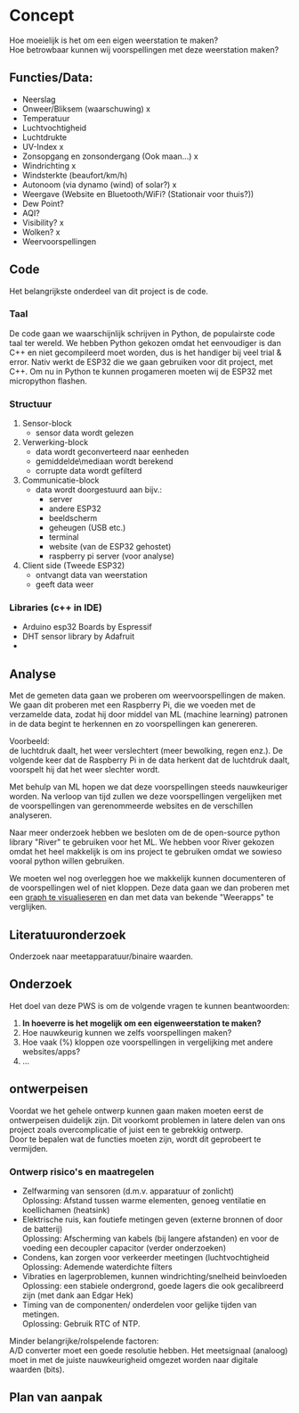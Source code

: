 # Concept
Hoe moeielijk is het om een eigen weerstation te maken?  
Hoe betrowbaar kunnen wij voorspellingen met deze weerstation maken?
## Functies/Data:
- Neerslag
- Onweer/Bliksem (waarschuwing) x
- Temperatuur
- Luchtvochtigheid
- Luchtdrukte 
- UV-Index x
- Zonsopgang en zonsondergang (Ook maan...) x
- Windrichting x
- Windsterkte (beaufort/km/h)
- Autonoom (via dynamo (wind) of solar?) x
- Weergave (Website en Bluetooth/WiFi? (Stationair voor thuis?)) 
- Dew Point?
- AQI?
- Visibility? x
- Wolken? x
- Weervoorspellingen

## Code
Het belangrijkste onderdeel van dit project is de code.  
### Taal  
De code gaan we waarschijnlijk schrijven in Python, de populairste code taal ter wereld.
We hebben Python gekozen omdat het eenvoudiger is dan C++ en niet gecompileerd moet worden, dus is het handiger bij veel trial & error.
Nativ werkt de ESP32 die we gaan gebruiken voor dit project, met C++.
Om nu in Python te kunnen progameren moeten wij de ESP32 met micropython flashen.  

### Structuur  
1. Sensor-block
   - sensor data wordt gelezen
2. Verwerking-block
   - data wordt geconverteerd naar eenheden
   - gemiddelde\mediaan wordt berekend
   - corrupte data wordt gefilterd
3. Communicatie-block
   - data wordt doorgestuurd aan bijv.:
     - server
     - andere ESP32
     - beeldscherm
     - geheugen (USB etc.)
     - terminal
     - website (van de ESP32 gehostet)
     - raspberry pi server (voor analyse)
4. Client side (Tweede ESP32)
   - ontvangt data van weerstation
   - geeft data weer

### Libraries (c++ in IDE)  
- Arduino esp32 Boards by Espressif 
- DHT sensor library by Adafruit  
- 

## Analyse
Met de gemeten data gaan we proberen om weervoorspellingen de maken.  
We gaan dit proberen met een Raspberry Pi, die we voeden met de verzamelde data, zodat hij door middel van ML (machine learning) patronen in de data begint te herkennen en zo voorspellingen kan genereren. 

Voorbeeld:  
de luchtdruk daalt, het weer verslechtert (meer bewolking, regen enz.). De volgende keer dat de Raspberry Pi in de data herkent dat de luchtdruk daalt, voorspelt hij dat het weer slechter wordt. 

Met behulp van ML hopen we dat deze voorspellingen steeds nauwkeuriger worden. Na verloop van tijd zullen we deze voorspellingen vergelijken met de voorspellingen van gerenommeerde websites en de verschillen analyseren.


Naar meer onderzoek hebben we besloten om de de open-source python library "River" te gebruiken voor het ML. We hebben voor River gekozen omdat het heel makkelijk is om ins project te gebruiken omdat we sowieso vooral python willen gebruiken.

We moeten wel nog overleggen hoe we makkelijk kunnen documenteren of de voorspellingen wel of niet kloppen. Deze data gaan we dan proberen met een [graph te visualieseren](grafana.org) en dan met data van bekende "Weerapps" te verglijken.

## Literatuuronderzoek
Onderzoek naar meetapparatuur/binaire waarden.

## Onderzoek
Het doel van deze PWS is om de volgende vragen te kunnen beantwoorden:

1. **In hoeverre is het mogelijk om een eigenweerstation te maken?**
2. Hoe nauwkeurig kunnen we zelfs voorspellingen maken?
3. Hoe vaak (%) kloppen oze voorspellingen in vergelijking met andere websites/apps?
4. ...

## ontwerpeisen
Voordat we het gehele ontwerp kunnen gaan maken moeten eerst de ontwerpeisen duidelijk zijn. Dit voorkomt problemen in latere delen van ons project zoals overcomplicatie of juist een te gebrekkig ontwerp.  
Door te bepalen wat de functies moeten zijn, wordt dit geprobeert te vermijden.  
  
### Ontwerp risico's en maatregelen  
- Zelfwarming van sensoren (d.m.v. apparatuur of zonlicht)  
Oplossing: Afstand tussen warme elementen, genoeg ventilatie en koellichamen (heatsink)  
- Elektrische ruis, kan foutiefe metingen geven (externe bronnen of door de batterij)  
Oplossing: Afscherming van kabels (bij langere afstanden) en voor de voeding een decoupler capacitor (verder onderzoeken)  
- Condens, kan zorgen voor verkeerder meetingen (luchtvochtigheid  
Oplossing: Ademende waterdichte filters  
- Vibraties en lagerproblemen, kunnen windrichting/snelheid beinvloeden  
Oplossing: een stabiele ondergrond, goede lagers die ook gecalibreerd zijn (met dank aan Edgar Hek)  
- Timing van de componenten/ onderdelen voor gelijke tijden van metingen.  
Oplossing: Gebruik RTC of NTP.    
  
Minder belangrijke/rolspelende factoren:  
A/D converter moet een goede resolutie hebben. Het meetsignaal (analoog) moet in met de juiste nauwkeurigheid omgezet worden naar digitale waarden (bits).



## Plan van aanpak


